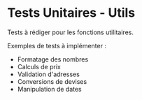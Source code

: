 # Tests Unitaires - Utils

Tests à rédiger pour les fonctions utilitaires.

Exemples de tests à implémenter :

- Formatage des nombres
- Calculs de prix
- Validation d'adresses
- Conversions de devises
- Manipulation de dates
